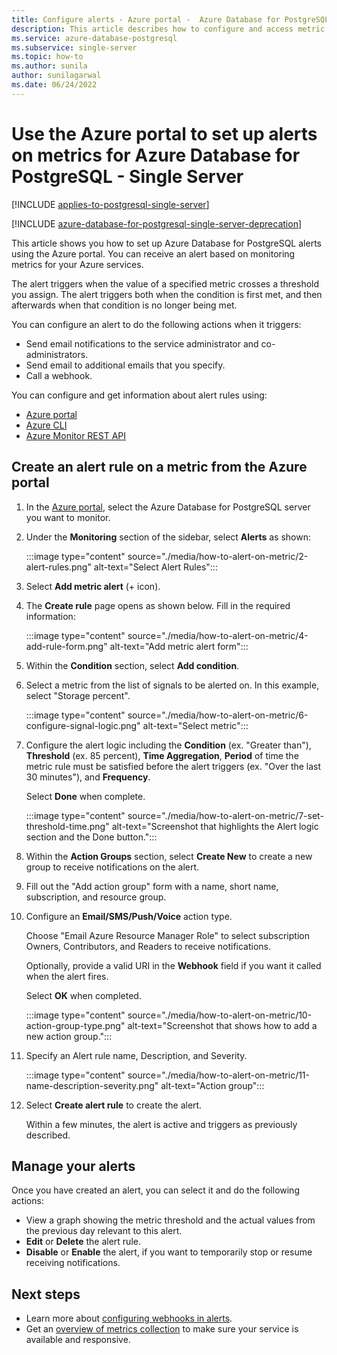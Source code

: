 ```yaml
---
title: Configure alerts - Azure portal -  Azure Database for PostgreSQL - Single Server
description: This article describes how to configure and access metric alerts for Azure Database for PostgreSQL - Single Server from the Azure portal.
ms.service: azure-database-postgresql
ms.subservice: single-server
ms.topic: how-to
ms.author: sunila
author: sunilagarwal
ms.date: 06/24/2022
---
```


# Use the Azure portal to set up alerts on metrics for Azure Database for PostgreSQL - Single Server

[!INCLUDE [applies-to-postgresql-single-server](../includes/applies-to-postgresql-single-server.md)]

[!INCLUDE [azure-database-for-postgresql-single-server-deprecation](../includes/azure-database-for-postgresql-single-server-deprecation.md)]

This article shows you how to set up Azure Database for PostgreSQL alerts using the Azure portal. You can receive an alert based on monitoring metrics for your Azure services.

The alert triggers when the value of a specified metric crosses a threshold you assign. The alert triggers both when the condition is first met, and then afterwards when that condition is no longer being met.

You can configure an alert to do the following actions when it triggers:
* Send email notifications to the service administrator and co-administrators.
* Send email to additional emails that you specify.
* Call a webhook.

You can configure and get information about alert rules using:
* [Azure portal](/azure/azure-monitor/alerts/alerts-metric#create-with-azure-portal)
* [Azure CLI](/azure/azure-monitor/alerts/alerts-metric#with-azure-cli)
* [Azure Monitor REST API](/rest/api/monitor/metricalerts)

## Create an alert rule on a metric from the Azure portal

1. In the [Azure portal](https://portal.azure.com/), select the Azure Database for PostgreSQL server you want to monitor.

2. Under the **Monitoring** section of the sidebar, select **Alerts** as shown:

   :::image type="content" source="./media/how-to-alert-on-metric/2-alert-rules.png" alt-text="Select Alert Rules":::

3. Select **Add metric alert** (+ icon).

4. The **Create rule** page opens as shown below. Fill in the required information:

   :::image type="content" source="./media/how-to-alert-on-metric/4-add-rule-form.png" alt-text="Add metric alert form":::

5. Within the **Condition** section, select **Add condition**.

6. Select a metric from the list of signals to be alerted on. In this example, select "Storage percent".

   :::image type="content" source="./media/how-to-alert-on-metric/6-configure-signal-logic.png" alt-text="Select metric":::

7. Configure the alert logic including the **Condition** (ex. "Greater than"), **Threshold** (ex. 85 percent), **Time Aggregation**, **Period** of time the metric rule must be satisfied before the alert triggers (ex. "Over the last 30 minutes"), and **Frequency**.

   Select **Done** when complete.

   :::image type="content" source="./media/how-to-alert-on-metric/7-set-threshold-time.png" alt-text="Screenshot that highlights the Alert logic section and the Done button.":::

8. Within the **Action Groups** section, select **Create New** to create a new group to receive notifications on the alert.

9. Fill out the "Add action group" form with a name, short name, subscription, and resource group.

10. Configure an **Email/SMS/Push/Voice** action type.

    Choose "Email Azure Resource Manager Role" to select subscription Owners, Contributors, and Readers to receive notifications.

    Optionally, provide a valid URI in the **Webhook** field if you want it called when the alert fires.

    Select **OK** when completed.

    :::image type="content" source="./media/how-to-alert-on-metric/10-action-group-type.png" alt-text="Screenshot that shows how to add a new action group.":::

11. Specify an Alert rule name, Description, and Severity.

    :::image type="content" source="./media/how-to-alert-on-metric/11-name-description-severity.png" alt-text="Action group":::

12. Select **Create alert rule** to create the alert.

    Within a few minutes, the alert is active and triggers as previously described.

## Manage your alerts

Once you have created an alert, you can select it and do the following actions:

* View a graph showing the metric threshold and the actual values from the previous day relevant to this alert.
* **Edit** or **Delete** the alert rule.
* **Disable** or **Enable** the alert, if you want to temporarily stop or resume receiving notifications.

## Next steps

* Learn more about [configuring webhooks in alerts](/azure/azure-monitor/alerts/alerts-webhooks).
* Get an [overview of metrics collection](/azure/azure-monitor/data-platform) to make sure your service is available and responsive.
